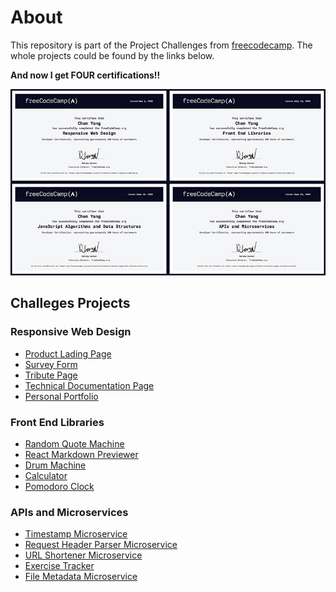 # About

This repository is part of the Project Challenges from [freecodecamp](https://www.freecodecamp.org/). The whole projects could be found by the links below.

**And now I get FOUR certifications!!**

![4 Certifications](./images/4-certifications.jpg)

## Challeges Projects

### Responsive Web Design

- [Product Lading Page](https://codepen.io/cyishere/full/GRpvoWO)
- [Survey Form](https://codepen.io/cyishere/full/oNjweQo)
- [Tribute Page](https://codepen.io/cyishere/full/YzyQQmN)
- [Technical Documentation Page](https://codepen.io/cyishere/full/JjYybdy)
- [Personal Portfolio](https://codepen.io/cyishere/full/LYpzyGy)

### Front End Libraries

- [Random Quote Machine](https://codepen.io/cyishere/full/dyYVwWY)
- [React Markdown Previewer](https://codepen.io/cyishere/full/KKdXJKE)
- [Drum Machine](https://codepen.io/cyishere/full/jObxZEy)
- [Calculator](https://codepen.io/cyishere/full/bGVMZyO)
- [Pomodoro Clock](https://codepen.io/cyishere/full/BajRvoa)

### APIs and Microservices

- [Timestamp Microservice](https://glitch.com/~cy-fcc-timestamps)
- [Request Header Parser Microservice](https://glitch.com/~cy-fcc-request-header)
- [URL Shortener Microservice](https://glitch.com/~cy-fcc-url-shortener)
- [Exercise Tracker](https://glitch.com/~cy-fcc-tracker)
- [File Metadata Microservice](https://glitch.com/~cy-fcc-fileuploader)
